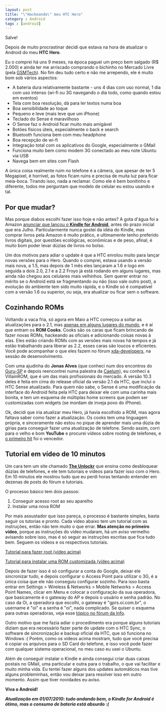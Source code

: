 ```yaml
---
layout: post
title: "\"Hackeando\" meu HTC Hero"
category : Android
tags : [android]
---
```

Salve!

Depois de muito procrastinar decidi que estava na hora de atualizar o Android do meu **HTC Hero**.

Eu o comprei há uns 9 meses, na época paguei um preço bem salgado (R$ 2.000) e ainda ter me arriscado comprando o bichinho no Mercado Livre (pela [GSMTech](http://gsmtechshop.com)). No fim deu tudo certo e não me arrependo, ele é muito bom sob vários aspectos:

* A bateria dura relativamente bastante - uns 4 dias com uso normal, 1 dia com uso intenso (wi-fi ou 3G navegando o dia todo, como quando estou em eventos)
* Tela com boa resolução, dá para ler textos numa boa
* Boa sensibilidade ao toque
* Pequeno e leve (mais leve que um iPhone)
* Teclado do Sense é maravilhoso
* O Sense faz o Android ficar muito mais amigável
* Botões físicos úteis, especialmente o back e search
* Bluetooth funciona bem com meu headphone
* Boa recepção de wi-fi
* Integração total com os aplicativos do Google, especialmente o GMail
* Funciona muito bem como modem 3G conectado ao meu note Ubuntu via USB
* Navega bem em sites com Flash

A única coisa realmente ruim no telefone é a câmera, que apesar de ter 5 Megapixel, é horrível, as fotos ficam ruins e precisa de muita luz para ficar meia-boca. Tirando isso, nada a reclamar. Como ele é bem bonitinho e diferente, todos me perguntam que modelo de celular eu estou usando e tal.

## Por que mudar?

Mas porque diabos escolhi fazer isso hoje e não antes? A gota d'água foi a Amazon [anunciar que lançou o ](http://www.engadget.com/2010/06/28/kindle-for-android-now-available/)**[Kindle for Android](http://www.engadget.com/2010/06/28/kindle-for-android-now-available/)**, antes do prazo inicial que era Julho. Particularmente nunca gostei da idéia do Kindle, mas comprar livros pela Amazon é muito prático, e ultimamente tenho preferido livros digitais, por questões ecológicas, econômicas e de peso, afinal, é muito bom poder levar dúzias de livros no bolso.

Um dos motivos para adiar o update é que a HTC enrolou muito para lançar novas versões para o Hero. Quando o comprei, estava usando a versão mais nova, a 1.5, mas depois de 1 mês eles lançaram a 1.6 e logo em seguida a dois 2.0, 2.1 e a 2.2 Froyo já está rodando em alguns lugares, mas ainda não chegou aos celulares mais velhinhos. Sem querer entrar no mérito se o Android está se fragmentando ou não (isso vale outro post), a evolução do ambiente tem sido muito rápida, e o Kindle só é compatível com a versão 1.6 ou superior, ou seja, era atualizar ou ficar sem o software.

## Cozinhando ROMs

Voltando a vaca fria, só agora em Maio a HTC começou a soltar as atualizações para o 2.1, mas [apenas em alguns lugares do mundo](http://www.engadget.com/2010/06/15/htc-hero-gets-android-2-1-update-across-europe/), e é aí que entram os **ROM Cooks**. Cooks são os caras que ficam brincando de fazer novas ROMs, hackeando as oficiais e adicionando coisas novas à elas. Eles estão criando ROMs com as versões mais novas há tempos e já estão trabalhando para liberar as 2.2, esses caras são loucos e eficientes. Você pode acompanhar o que eles fazem no fórum [xda-developers](http://forum.xda-developers.com), na sessão de desenvolvimento.

Com uma ajudinha do **Jonas Alves** (que conheci num dos encontros do [Guru-SP](http://www.guru-sp.org) e depois reencontrei numa palestra da [Caelum](http://www.caelum.com.br)), eu conheci a VillainROM, que é um das mais profissionais do mercado. A versão 10.3 deles é feita em cima do release oficial da versão 2.1 da HTC, que inclui o HTC Sense atualizado. Para quem não sabe, o Sense é uma modificação da interface do Android feita pela HTC para deixar ele com uma carinha mais bonita, e tem um esquema de múltiplas home screens que podem ser customizadas com widgets (se mordam de inveja povo do iPhone).

Ok, decidi que iria atualizar meu Hero, já havia escolhido a ROM, mas agora faltava saber como fazer a atualização. Os cooks tem uma linguagem própria, e sinceramente não estou no pique de aprender mais uma dúzia de gírias para conseguir fazer uma atualização de telefone. Sendo assim, corri para o velho e bom **YouTube** e procurei vídeos sobre rooting de telefones, e [o primeiro hit](http://www.youtube.com/results?search_query=root+htc+hero&amp;aq=f) foi o vencedor.

## Tutorial em vídeo de 10 minutos

Um cara tem um site chamado **[The Unlockr](http://www.theunlockr.com)** que ensina como desbloquear dúzias de telefones, e ele tem tutoriais e vídeos para fazer isso com o Hero. Em 10 minutos ele mostrou tudo que eu perdi horas tentando entender em dezenas de posts do fórum e tutoriais.

O processo básico tem dois passos:

1. Conseguir acesso root ao seu aparelho
2. Instalar uma nova ROM

Por mais assustador que isso pareça, o processo é bastante simples, basta seguir os tutorias e pronto. Cada vídeo abaixo tem um tutorial com as instruções, então não tem muito o que errar. **Mas atenção no primeiro vídeo**, porque as instruções do vídeo mudaram, há um aviso vermelho avisando sobre isso, mas é só seguir as instruções escritas que fica tudo bem. Seguem os vídeos e os respectivos tutoriais.

[Tutorial para fazer root (vídeo acima)](http://theunlockr.com/2009/08/27/how-to-root-your-htc-hero-in-one-click/)

[Tutorial para instalar uma ROM customizada (vídeo acima)](http://theunlockr.com/2009/08/27/how-to-load-a-custom-rom-on-your-htc-hero/)

Depois de fazer isso é só configurar a conta do Google, deixar ele sincronizar tudo, e depois configurar o Access Point para utilizar o 3G, é a única coisa que ele não conseguiu configurar sozinho. Para isso basta entrar em Settings > Wireless & Networks > Mobile Networks > Access Point Names, clicar em Menu e colocar a configuração da sua operadora, que basicamente é o gateway do AP e depois o usuário e senha padrão. No caso da Oi, a operadora que escolhi, o gateway é "gprs.oi.com.br", o username é "oi" e a senha é "oi", nada complicado. Se quiser o esquema para outras operadoras, veja esse [tópico no fórum da Info](http://info.abril.com.br/forum/viewtopic.php?f=152&amp;t=1021).

Outro motivo que me fazia adiar o procedimento era porque alguns tutoriais diziam que era necessário fazer parte do update com o HTC Sync, o software de sincronização e backup oficial da HTC, que só funciona no Windows :( Porém, como os vídeos acima mostram, tudo que você precisa é copiar os arquivos para o SD Card do telefone, e isso você pode fazer com qualquer sistema operacional, no meu caso eu usei o Ubuntu.

Além de conseguir instalar o Kindle e ainda consegui criar duas caixas postais no GMail, uma particular e outra para o trabalho, o que vai facilitar e muito minha vida. Eu tentei fazer alguns dos updates automáticos mas tive alguns probleminhas, então vou deixar para resolver isso em outro momento. Assim que tiver novidades eu aviso.

__Viva o Android!__

*__Atualização em 01/07/2010: tudo andando bem, o Kindle for Android é ótimo, mas o consumo de bateria está absurdo :(__*